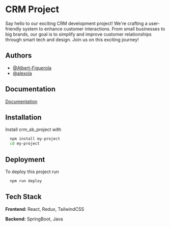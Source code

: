 # CRM Project

Say hello to our exciting CRM development project! We're crafting a user-friendly system to enhance customer interactions. From small businesses to big brands, our goal is to simplify and improve customer relationships through smart tech and design. Join us on this exciting journey!


## Authors

- [@Albert-Figuerola](https://www.github.com/Albert-Figuerola)
- [@alexola](https://www.github.com/alexola)


## Documentation

[Documentation](https://linktodocumentation)


## Installation

Install crm_sb_project with 

```bash
  npm install my-project
  cd my-project
```
    
## Deployment

To deploy this project run

```bash
  npm run deploy
```


## Tech Stack

**Frontend:** React, Redux, TailwindCSS

**Backend:** SpringBoot, Java

